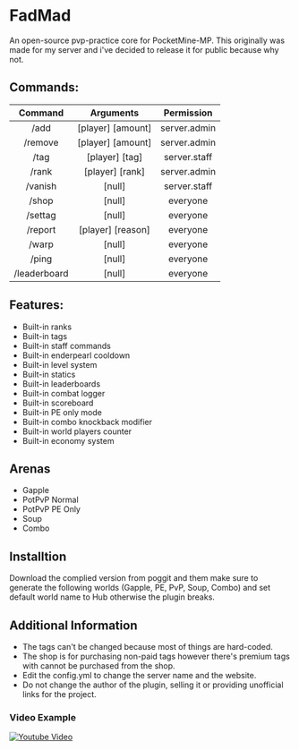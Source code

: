# FadMad
An open-source pvp-practice core for PocketMine-MP. This originally was made for my server and i've decided to release it for public because why not.

## Commands:
| Command | Arguments | Permission|
| :-----: | :-------: | :-------: |
| /add | [player] [amount] | server.admin|
| /remove | [player] [amount] | server.admin|
| /tag | [player] [tag] | server.staff|
| /rank | [player] [rank] | server.admin|
| /vanish | [null] | server.staff|
| /shop | [null] | everyone|
| /settag | [null] | everyone|
| /report | [player] [reason] | everyone|
| /warp | [null] | everyone|
| /ping | [null] | everyone|
| /leaderboard | [null] | everyone|

## Features:
- Built-in ranks
- Built-in tags
- Built-in staff commands
- Built-in enderpearl cooldown
- Built-in level system
- Built-in statics
- Built-in leaderboards
- Built-in combat logger
- Built-in scoreboard
- Built-in PE only mode
- Built-in combo knockback modifier
- Built-in world players counter
- Built-in economy system

## Arenas
- Gapple
- PotPvP Normal
- PotPvP PE Only
- Soup
- Combo

## Installtion
Download the complied version from poggit and them make sure to generate the following worlds (Gapple, PE, PvP, Soup, Combo) and set default world name to Hub otherwise the plugin breaks.

## Additional Information
- The tags can't be changed because most of things are hard-coded.
- The shop is for purchasing non-paid tags however there's premium tags with cannot be purchased from the shop.
- Edit the config.yml to change the server name and the website.
- Do not change the author of the plugin, selling it or providing unofficial links for the project.

### Video Example
[![Youtube Video](https://img.youtube.com/vi/uf1xx5VL5d0/0.jpg)](https://youtu.be/uf1xx5VL5d0?t=60)
